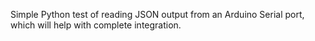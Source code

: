 Simple Python test of reading JSON output from an Arduino Serial port, which will help with complete integration.